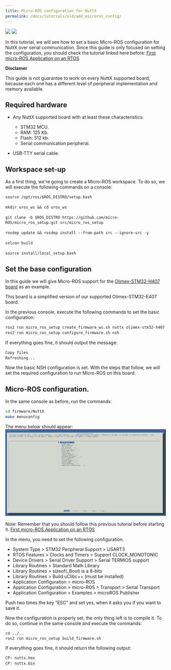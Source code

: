 ```yaml
---
title: Micro-ROS configuration for NuttX
permalink: /docs/tutorials/old/add_microros_config/
---
```


<img src="https://img.shields.io/badge/Disclaimer-This_tutorial_is_unmaintained-red" style="display:inline"/> <img src="https://img.shields.io/badge/Written_for-Dashing-yellow" style="display:inline"/>

In this tutorial, we will see how to set a basic Micro-ROS configuration for NuttX over serial communication. Since this guide is only focused on setting the configuration, you should check the tutorial linked here before: [First micro-ROS Application on an RTOS](https://micro-ros.github.io/docs/tutorials/core/first_application_rtos/)

**Disclamer**

This guide is not guarantee to work on every NuttX supported board, because each one has a different level of peripheral implementation and memory available.

## Required hardware

- Any NuttX supported board with at least these characteristics:
    - STM32 MCU.
    - RAM: 125 Kb.
    - Flash: 512 kb.
    - Serial communication peripheral.

- USB-TTY serial cable.

## Workspace set-up

As a first thing, we're going to create a Micro-ROS workspace. To do so, we will execute the following commands on a console:

```
source /opt/ros/$ROS_DISTRO/setup.bash

mkdir uros_ws && cd uros_ws

git clone -b $ROS_DISTRO https://github.com/micro-ROS/micro_ros_setup.git src/micro_ros_setup

rosdep update && rosdep install --from-path src --ignore-src -y

colcon build

source install/local_setup.bash
```



## Set the base configuration

 In this guide we will give Micro-ROS support for the [Olimex-STM32-H407 board](https://www.olimex.com/Products/ARM/ST/STM32-H407/open-source-hardware) as an example.

This board is a simplified version of our supported Olimex-STM32-E407 board. 

In the previous console, execute the following commands to set the basic configuration:
```bash
ros2 run micro_ros_setup create_firmware_ws.sh nuttx olimex-stm32-h407
ros2 run micro_ros_setup configure_firmware.sh nsh
```

If everything goes fine, it should output the message:
```bash
Copy files
Refreshing...
```

Now the basic NSH configuration is set. With the steps that follow, we will set the required configuration to run Micro-ROS on this board.

## Micro-ROS configuration.

In the same console as before, run the commands:
```bash
cd firmware/NuttX
make menuconfig
```

The menu below should appear:
![](images/nuttx_menuconfig.png)

Note: Remember that you should follow this previous tutorial before starting it. [First micro-ROS Application on an RTOS](https://micro-ros.github.io/docs/tutorials/core/first_application_rtos/)

In the menu, you need to set the following configuration.

- System Type > STM32 Peripheral Support > USART3
- RTOS Features > Clocks and Timers > Support CLOCK_MONOTONIC
- Device Drivers > Serial Driver Support > Serial TERMIOS support
- Library Routines > Standard Math Library
- Library Routines > sizeof(_Bool) is a 8-bits
- Library Routines > Build uClibc++ (must be installed) 
- Application Configuration > micro-ROS
- Application Configuration > micro-ROS > Transport > Serial Transport
- Application Configuration > Examples > microROS Publisher

Push two times the key "ESC" and set yes, when it asks you if you want to save it.

Now the configuration is properly set, the only thing left is to compile it. To do so, continue in the same console and execute the commands:
```
cd ../..
ros2 run micro_ros_setup build_firmware.sh
```

If everything goes fine, it should return the following output:
```bash
CP: nuttx.hex
CP: nuttx.bin
```
